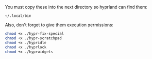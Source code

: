 You must copy these into the next directory so hyprland can find them:

```
~/.local/bin
```

Also, don't forget to give them execution permissions:

```sh
chmod +x ./hypr-fix-special
chmod +x ./hypr-scratchpad
chmod +x ./hypridle
chmod +x ./hyprlock
chmod +x ./hyprwidgets
```
